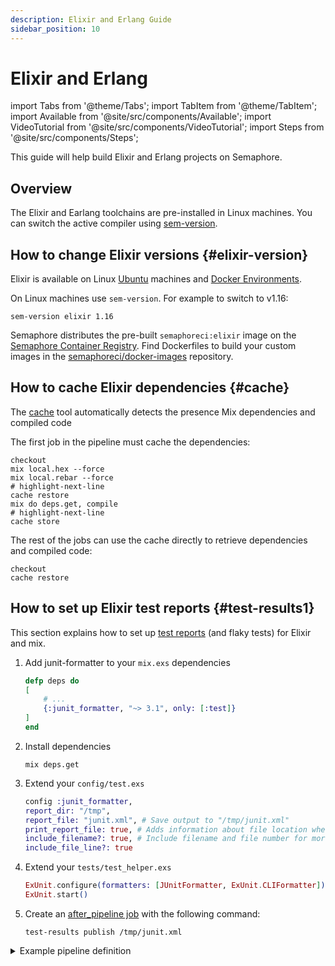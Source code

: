 ```yaml
---
description: Elixir and Erlang Guide
sidebar_position: 10
---
```


# Elixir and Erlang

import Tabs from '@theme/Tabs';
import TabItem from '@theme/TabItem';
import Available from '@site/src/components/Available';
import VideoTutorial from '@site/src/components/VideoTutorial';
import Steps from '@site/src/components/Steps';

This guide will help build Elixir and Erlang projects on Semaphore.

## Overview

The Elixir and Earlang toolchains are pre-installed in Linux machines. You can switch the active compiler using [sem-version](../../reference/toolbox#sem-version).

## How to change Elixir versions {#elixir-version}

Elixir is available on Linux [Ubuntu](../../reference/os-ubuntu) machines and [Docker Environments](../../using-semaphore/pipelines#docker-environments).

On Linux machines use `sem-version`. For example to switch to v1.16:

```shell
sem-version elixir 1.16
```

Semaphore distributes the pre-built `semaphoreci:elixir` image on the [Semaphore Container Registry](../../using-semaphore/optimization/container-registry#elixir). Find Dockerfiles to build your custom images in the [semaphoreci/docker-images](https://github.com/semaphoreci/docker-images) repository.

## How to cache Elixir dependencies {#cache}

The [cache](../../reference/toolbox#cache) tool automatically detects the presence Mix dependencies and compiled code

The first job in the pipeline must cache the dependencies:

```shell
checkout
mix local.hex --force
mix local.rebar --force
# highlight-next-line
cache restore
mix do deps.get, compile
# highlight-next-line
cache store
```

The rest of the jobs can use the cache directly to retrieve dependencies and compiled code:

```shell
checkout
cache restore
```


## How to set up Elixir test reports {#test-results1}

This section explains how to set up [test reports](../../using-semaphore/tests/test-reports) (and flaky tests) for Elixir and mix.

<Steps>

1. Add  junit-formatter to your `mix.exs` dependencies 

    ```elixir
    defp deps do
    [
        # ...
        {:junit_formatter, "~> 3.1", only: [:test]}
    ]
    end
    ```

2. Install dependencies

    ```shell
    mix deps.get
    ```

3. Extend your `config/test.exs`

    ```elixir
    config :junit_formatter,
    report_dir: "/tmp",
    report_file: "junit.xml", # Save output to "/tmp/junit.xml"
    print_report_file: true, # Adds information about file location when suite finishes
    include_filename?: true, # Include filename and file number for more insights
    include_file_line?: true
    ```

4. Extend your `tests/test_helper.exs`

    ```elixir
    ExUnit.configure(formatters: [JUnitFormatter, ExUnit.CLIFormatter])
    ExUnit.start()
    ```

5. Create an [after_pipeline job](../../using-semaphore/pipelines#after-pipeline-job) with the following command:

    ```shell
    test-results publish /tmp/junit.xml
    ```

</Steps>

<details>
<summary>Example pipeline definition</summary>
<div>

```yaml title="Test reports in Elixir"
- name: Tests
  task:
    prologue:
      commands:
        - checkout
        - mix deps.get
    jobs:
      - name: Elixir Tests
        commands:
          - mix test
    epilogue:
      always:
        commands:
          - test-results publish /tmp/junit.xml
```

</div>
</details>